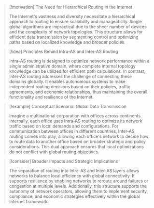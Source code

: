 
> [!motivation] The Need for Hierarchical Routing in the Internet
> 
> The Internet's vastness and diversity necessitate a hierarchical approach to routing to ensure scalability and manageability. Single global algorithms are impractical due to the sheer number of devices and the complexity of network topologies. This structure allows for efficient data transmission by segmenting control and optimizing paths based on localized knowledge and broader policies.


> [!idea] Principles Behind Intra-AS and Inter-AS Routing
> 
> Intra-AS routing is designed to optimize network performance within a single administrative domain, where complete internal topology knowledge can be utilized for efficient path calculations. In contrast, Inter-AS routing addresses the challenge of connecting these domains globally. It enables autonomous systems to make independent routing decisions based on their policies, traffic agreements, and economic relationships, thus maintaining the overall functionality and resilience of the Internet.


> [!example] Conceptual Scenario: Global Data Transmission
> 
> Imagine a multinational corporation with offices across continents. Internally, each office uses Intra-AS routing to optimize its network traffic based on local demands and configurations. For communication between offices in different countries, Inter-AS routing comes into play, allowing each office's network to decide how to route data to another office based on broader strategic and policy considerations. This dual approach ensures that local optimizations do not conflict with global routing objectives.


> [!consider] Broader Impacts and Strategic Implications
> 
> The separation of routing into Intra-AS and Inter-AS layers allows networks to balance local efficiency with global connectivity. It supports resilience by enabling networks to reroute around failures or congestion at multiple levels. Additionally, this structure supports the autonomy of network operators, allowing them to implement security, compliance, and economic strategies effectively within the global Internet framework.